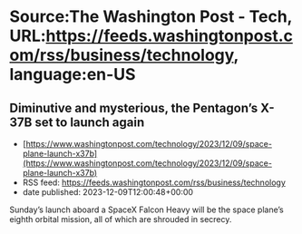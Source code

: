 # Source:The Washington Post - Tech, URL:https://feeds.washingtonpost.com/rss/business/technology, language:en-US

## Diminutive and mysterious, the Pentagon’s X-37B set to launch again
 - [https://www.washingtonpost.com/technology/2023/12/09/space-plane-launch-x37b](https://www.washingtonpost.com/technology/2023/12/09/space-plane-launch-x37b)
 - RSS feed: https://feeds.washingtonpost.com/rss/business/technology
 - date published: 2023-12-09T12:00:48+00:00

Sunday’s launch aboard a SpaceX Falcon Heavy will be the space plane’s eighth orbital mission, all of which are shrouded in secrecy.

